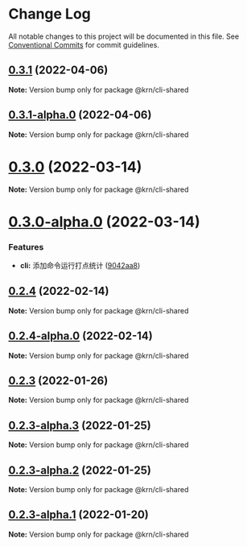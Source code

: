 # Change Log

All notable changes to this project will be documented in this file.
See [Conventional Commits](https://conventionalcommits.org) for commit guidelines.

## [0.3.1](https://git.corp.kuaishou.com/kds/tools/krn-cli/-/tree/master/packages/shared/compare/@krn/cli-shared@0.3.1-alpha.0...@krn/cli-shared@0.3.1) (2022-04-06)

**Note:** Version bump only for package @krn/cli-shared





## [0.3.1-alpha.0](https://git.corp.kuaishou.com/kds/tools/krn-cli/-/tree/master/packages/shared/compare/@krn/cli-shared@0.3.0...@krn/cli-shared@0.3.1-alpha.0) (2022-04-06)

**Note:** Version bump only for package @krn/cli-shared





# [0.3.0](https://git.corp.kuaishou.com/kds/tools/krn-cli/compare/@krn/cli-shared@0.3.0-alpha.0...@krn/cli-shared@0.3.0) (2022-03-14)

**Note:** Version bump only for package @krn/cli-shared





# [0.3.0-alpha.0](https://git.corp.kuaishou.com/kds/tools/krn-cli/compare/@krn/cli-shared@0.2.4...@krn/cli-shared@0.3.0-alpha.0) (2022-03-14)


### Features

* **cli:** 添加命令运行打点统计 ([9042aa8](https://git.corp.kuaishou.com/kds/tools/krn-cli/commits/9042aa84385cd67c17e3b6354a8173bcccfa1890))





## [0.2.4](https://git.corp.kuaishou.com/kds/tools/krn-cli/compare/@krn/cli-shared@0.2.4-alpha.0...@krn/cli-shared@0.2.4) (2022-02-14)

**Note:** Version bump only for package @krn/cli-shared





## [0.2.4-alpha.0](https://git.corp.kuaishou.com/kds/tools/krn-cli/compare/@krn/cli-shared@0.2.3...@krn/cli-shared@0.2.4-alpha.0) (2022-02-14)

**Note:** Version bump only for package @krn/cli-shared





## [0.2.3](https://git.corp.kuaishou.com/kds/tools/krn-cli/compare/@krn/cli-shared@0.2.3-alpha.3...@krn/cli-shared@0.2.3) (2022-01-26)

**Note:** Version bump only for package @krn/cli-shared





## [0.2.3-alpha.3](https://git.corp.kuaishou.com/kds/tools/krn-cli/compare/@krn/cli-shared@0.2.3-alpha.2...@krn/cli-shared@0.2.3-alpha.3) (2022-01-25)

**Note:** Version bump only for package @krn/cli-shared





## [0.2.3-alpha.2](https://git.corp.kuaishou.com/kds/tools/krn-cli/compare/@krn/cli-shared@0.2.3-alpha.1...@krn/cli-shared@0.2.3-alpha.2) (2022-01-25)

**Note:** Version bump only for package @krn/cli-shared





## [0.2.3-alpha.1](https://git.corp.kuaishou.com/kds/tools/krn-cli/compare/@krn/cli-shared@0.2.3-alpha.0...@krn/cli-shared@0.2.3-alpha.1) (2022-01-20)

**Note:** Version bump only for package @krn/cli-shared
